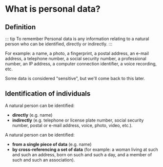 # What is personal data?

## Definition

::: tip To remember
Personal data is any information relating to a natural person who can be identified, directly or indirectly.
:::

For example: a name, a photo, a fingerprint, a postal address, an e-mail address, a telephone number, a social security number,
a professional number, an IP address, a computer connection identifier, a voice recording, etc.

Some data is considered "sensitive", but we'll come back to this later.

## Identification of individuals

A natural person can be identified:

- **directly** (e.g. name)
- **indirectly** (e.g. telephone or license plate number, social security number, postal or e-mail address, voice, photo, video, etc.).

A natural person can be identified:

- **from a single piece of data** (e.g. name)
- **by cross-referencing a set of data** (for example: a woman living at such and such an address, born on such and such a day, and a member of such and such an association).